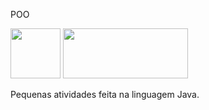 POO<div><img src="https://cdn.jsdelivr.net/gh/devicons/devicon/icons/java/java-original-wordmark.svg" height="80" width="80"/> <img src="https://pbs.twimg.com/media/Dp3nCCdXgAEIMxM.png" height="80" width="200"/>

Pequenas atividades feita na linguagem Java.

